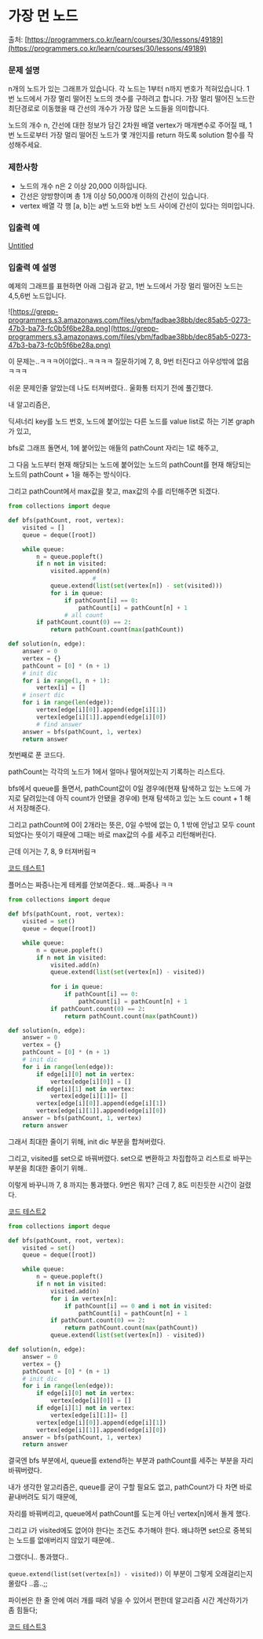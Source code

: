 # 가장 먼 노드

출처: [https://programmers.co.kr/learn/courses/30/lessons/49189](https://programmers.co.kr/learn/courses/30/lessons/49189)

### **문제 설명**

n개의 노드가 있는 그래프가 있습니다. 각 노드는 1부터 n까지 번호가 적혀있습니다. 1번 노드에서 가장 멀리 떨어진 노드의 갯수를 구하려고 합니다. 가장 멀리 떨어진 노드란 최단경로로 이동했을 때 간선의 개수가 가장 많은 노드들을 의미합니다.

노드의 개수 n, 간선에 대한 정보가 담긴 2차원 배열 vertex가 매개변수로 주어질 때, 1번 노드로부터 가장 멀리 떨어진 노드가 몇 개인지를 return 하도록 solution 함수를 작성해주세요.

### 제한사항

- 노드의 개수 n은 2 이상 20,000 이하입니다.
- 간선은 양방향이며 총 1개 이상 50,000개 이하의 간선이 있습니다.
- vertex 배열 각 행 [a, b]는 a번 노드와 b번 노드 사이에 간선이 있다는 의미입니다.

### 입출력 예

[Untitled](https://www.notion.so/39227e1249bd4fbeb0d51269f853b30f)

### 입출력 예 설명

예제의 그래프를 표현하면 아래 그림과 같고, 1번 노드에서 가장 멀리 떨어진 노드는 4,5,6번 노드입니다.

![https://grepp-programmers.s3.amazonaws.com/files/ybm/fadbae38bb/dec85ab5-0273-47b3-ba73-fc0b5f6be28a.png](https://grepp-programmers.s3.amazonaws.com/files/ybm/fadbae38bb/dec85ab5-0273-47b3-ba73-fc0b5f6be28a.png)

이 문제는..ㅋㅋㅋ어이없다..ㅋㅋㅋㅋ 질문하기에 7, 8, 9번 터진다고 아우성밖에 없음 ㅋㅋㅋ

쉬운 문제인줄 알았는데 나도 터져버렸다.. 울화통 터지기 전에 풀긴했다.

내 알고리즘은, 

딕셔너리 key를 노드 번호, 노드에 붙어있는 다른 노드를 value list로 하는 기본 graph가 있고,

bfs로 그래프 돌면서, 1에 붙어있는 애들의 pathCount 자리는 1로 해주고,

그 다음 노드부터 현재 해당되는 노드에 붙어있는 노드의 pathCount를 현재 해당되는 노드의 pathCount + 1을 해주는 방식이다. 

그리고 pathCount에서 max값을 찾고, max값의 수를 리턴해주면 되겠다.

```python
from collections import deque

def bfs(pathCount, root, vertex):
    visited = []
    queue = deque([root])

    while queue:
        n = queue.popleft()
        if n not in visited:
            visited.append(n)
						# 
            queue.extend(list(set(vertex[n]) - set(visited)))
            for i in queue:
                if pathCount[i] == 0:
                    pathCount[i] = pathCount[n] + 1
				# all count
        if pathCount.count(0) == 2:
            return pathCount.count(max(pathCount))

def solution(n, edge):
    answer = 0
    vertex = {}
    pathCount = [0] * (n + 1)
    # init dic
    for i in range(1, n + 1):
        vertex[i] = []
    # insert dic
    for i in range(len(edge)):
        vertex[edge[i][0]].append(edge[i][1])
        vertex[edge[i][1]].append(edge[i][0])
		# find answer
    answer = bfs(pathCount, 1, vertex)
    return answer
```

첫번째로 푼 코드다.

pathCount는 각각의 노드가 1에서 얼마나 떨어져있는지 기록하는 리스트다.

bfs에서 queue를 돌면서, pathCount값이 0일 경우에(현재 탐색하고 있는 노드에 가지로 달려있는데 아직 count가 안됐을 경우에) 현재 탐색하고 있는 노드 count + 1 해서 저장해준다.

그리고 pathCount에 0이 2개라는 뜻은, 0일 수밖에 없는 0, 1 밖에 안남고 모두 count되었다는 뜻이기 때문에 그때는 바로 max값의 수를 세주고 리턴해버린다.

근데 이거는 7, 8, 9 터져버림ㅋ

[코드 테스트1](https://www.notion.so/43eb483938f04725a87977dea0f582f3)

플머스는 짜증나는게 테케를 안보여준다.. 왜...짜증나 ㅋㅋ

```python
from collections import deque

def bfs(pathCount, root, vertex):
    visited = set()
    queue = deque([root])

    while queue:
        n = queue.popleft()
        if n not in visited:
            visited.add(n)
            queue.extend(list(set(vertex[n]) - visited))
            
            for i in queue:
                if pathCount[i] == 0:
                    pathCount[i] = pathCount[n] + 1
            if pathCount.count(0) == 2:
                return pathCount.count(max(pathCount))

def solution(n, edge):
    answer = 0
    vertex = {}
    pathCount = [0] * (n + 1)
    # init dic
    for i in range(len(edge)):
        if edge[i][0] not in vertex:
            vertex[edge[i][0]] = []
        if edge[i][1] not in vertex:
            vertex[edge[i][1]]= []
        vertex[edge[i][0]].append(edge[i][1])
        vertex[edge[i][1]].append(edge[i][0])
    answer = bfs(pathCount, 1, vertex)
    return answer
```

그래서 최대한 줄이기 위해, init dic 부분을 합쳐버렸다.

그리고, visited를 set으로 바꿔버렸다. set으로 변환하고 차집합하고 리스트로 바꾸는 부분을 최대한 줄이기 위해..

이렇게 바꾸니까 7, 8 까지는 통과했다. 9번은 뭐지? 근데 7, 8도 미친듯한 시간이 걸렸다.

[코드 테스트2](https://www.notion.so/6a45b7bb9f5a4b3bae2a49bec7edb743)

```python
from collections import deque

def bfs(pathCount, root, vertex):
    visited = set()
    queue = deque([root])

    while queue:
        n = queue.popleft()
        if n not in visited:
            visited.add(n)
            for i in vertex[n]:
                if pathCount[i] == 0 and i not in visited:
                    pathCount[i] = pathCount[n] + 1
            if pathCount.count(0) == 2:
                return pathCount.count(max(pathCount))
            queue.extend(list(set(vertex[n]) - visited))

def solution(n, edge):
    answer = 0
    vertex = {}
    pathCount = [0] * (n + 1)
    # init dic
    for i in range(len(edge)):
        if edge[i][0] not in vertex:
            vertex[edge[i][0]] = []
        if edge[i][1] not in vertex:
            vertex[edge[i][1]]= []
        vertex[edge[i][0]].append(edge[i][1])
        vertex[edge[i][1]].append(edge[i][0])
    answer = bfs(pathCount, 1, vertex)
    return answer
```

결국엔 bfs 부분에서, queue를 extend하는 부분과 pathCount를 세주는 부분을 자리 바꿔버렸다.

내가 생각한 알고리즘은, queue를 굳이 구할 필요도 없고, pathCount가 다 차면 바로 끝내버려도 되기 때문에,

자리를 바꿔버리고, queue에서 pathCount를 도는게 아닌 vertex[n]에서 돌게 했다.

그리고 i가 visited에도 없어야 한다는 조건도 추가해야 한다. 왜냐하면 set으로 중복되는 노드를 없애버리지 않았기 때문에..

그랬더니.. 통과했다..

`queue.extend(list(set(vertex[n]) - visited))` 이 부분이 그렇게 오래걸리는지 몰랐다 ..흠..;;

파이썬은 한 줄 안에 여러 개를 때려 넣을 수 있어서 편한데 알고리즘 시간 계산하기가 좀 힘들다;

[코드 테스트3](https://www.notion.so/feea7470924d48238ec2bc557a166daf)
